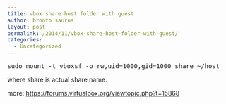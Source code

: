 ```yaml
---
title: vbox share host folder with guest
author: bronto saurus
layout: post
permalink: /2014/11/vbox-share-host-folder-with-guest/
categories:
  - Uncategorized
---
```

<pre>sudo mount -t vboxsf -o rw,uid=1000,gid=1000 share ~/host</pre>

where share is actual share name.

more: <https://forums.virtualbox.org/viewtopic.php?t=15868>